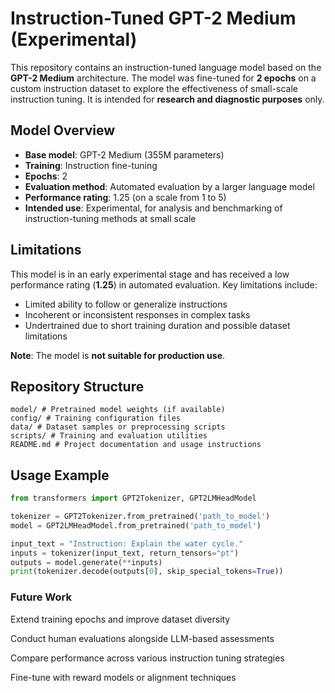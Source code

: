 # Instruction-Tuned GPT-2 Medium (Experimental)

This repository contains an instruction-tuned language model based on the **GPT-2 Medium** architecture. The model was fine-tuned for **2 epochs** on a custom instruction dataset to explore the effectiveness of small-scale instruction tuning. It is intended for **research and diagnostic purposes** only.

## Model Overview

- **Base model**: GPT-2 Medium (355M parameters)  
- **Training**: Instruction fine-tuning  
- **Epochs**: 2  
- **Evaluation method**: Automated evaluation by a larger language model  
- **Performance rating**: 1.25 (on a scale from 1 to 5)  
- **Intended use**: Experimental, for analysis and benchmarking of instruction-tuning methods at small scale  

## Limitations

This model is in an early experimental stage and has received a low performance rating (**1.25**) in automated evaluation. Key limitations include:

- Limited ability to follow or generalize instructions  
- Incoherent or inconsistent responses in complex tasks  
- Undertrained due to short training duration and possible dataset limitations  

**Note**: The model is **not suitable for production use**.

## Repository Structure
```
model/ # Pretrained model weights (if available)
config/ # Training configuration files
data/ # Dataset samples or preprocessing scripts
scripts/ # Training and evaluation utilities
README.md # Project documentation and usage instructions
```

## Usage Example

```python
from transformers import GPT2Tokenizer, GPT2LMHeadModel

tokenizer = GPT2Tokenizer.from_pretrained('path_to_model')
model = GPT2LMHeadModel.from_pretrained('path_to_model')

input_text = "Instruction: Explain the water cycle."
inputs = tokenizer(input_text, return_tensors="pt")
outputs = model.generate(**inputs)
print(tokenizer.decode(outputs[0], skip_special_tokens=True))
```
### Future Work
Extend training epochs and improve dataset diversity

Conduct human evaluations alongside LLM-based assessments

Compare performance across various instruction tuning strategies

Fine-tune with reward models or alignment techniques
